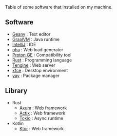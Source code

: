 Table of some software that installed on my machine.

## Software
+ [Geany](https://github.com/geany/geany) : Text editor
+ [GraalVM](https://github.com/oracle/graal) : Java runtime
+ [IntelliJ](https://github.com/JetBrains/intellij-community) : IDE
+ [oha](https://github.com/hatoo/oha) : Web load generator
+ [Proton GE](https://github.com/GloriousEggroll/proton-ge-custom) : Compatibility tool
+ [Rust](https://rustup.rs/) : Programming language
+ [Tengine](https://github.com/alibaba/tengine) : Web server
+ [xfce](https://gitlab.xfce.org/xfce) : Desktop environment
+ [yay](https://github.com/Jguer/yay) : Package manager

## Library
+ Rust
  + [Axum](https://github.com/tokio-rs/axum) : Web framework
  + [Actix](https://github.com/actix/actix) : Web framework
  + [Tokio](https://github.com/tokio-rs/tokio) : Async runtime
+ Kotlin
  + [Ktor](https://github.com/ktorio/ktor) : Web framework
